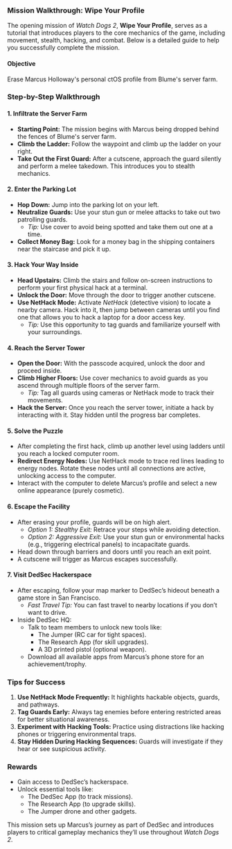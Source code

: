 ### **Mission Walkthrough: Wipe Your Profile**

The opening mission of *Watch Dogs 2*, **Wipe Your Profile**, serves as a tutorial that introduces players to the core mechanics of the game, including movement, stealth, hacking, and combat. Below is a detailed guide to help you successfully complete the mission.

#### **Objective**
Erase Marcus Holloway's personal ctOS profile from Blume's server farm.

### **Step-by-Step Walkthrough**

#### **1. Infiltrate the Server Farm**
- **Starting Point:** The mission begins with Marcus being dropped behind the fences of Blume's server farm.  
- **Climb the Ladder:** Follow the waypoint and climb up the ladder on your right.  
- **Take Out the First Guard:** After a cutscene, approach the guard silently and perform a melee takedown. This introduces you to stealth mechanics.

#### **2. Enter the Parking Lot**
- **Hop Down:** Jump into the parking lot on your left.  
- **Neutralize Guards:** Use your stun gun or melee attacks to take out two patrolling guards.  
  - *Tip:* Use cover to avoid being spotted and take them out one at a time.  
- **Collect Money Bag:** Look for a money bag in the shipping containers near the staircase and pick it up.

#### **3. Hack Your Way Inside**
- **Head Upstairs:** Climb the stairs and follow on-screen instructions to perform your first physical hack at a terminal.  
- **Unlock the Door:** Move through the door to trigger another cutscene.
- **Use NetHack Mode:** Activate *NetHack* (detective vision) to locate a nearby camera. Hack into it, then jump between cameras until you find one that allows you to hack a laptop for a door access key.  
  - *Tip:* Use this opportunity to tag guards and familiarize yourself with your surroundings.

#### **4. Reach the Server Tower**
- **Open the Door:** With the passcode acquired, unlock the door and proceed inside.  
- **Climb Higher Floors:** Use cover mechanics to avoid guards as you ascend through multiple floors of the server farm.
  - *Tip:* Tag all guards using cameras or NetHack mode to track their movements.
- **Hack the Server:** Once you reach the server tower, initiate a hack by interacting with it. Stay hidden until the progress bar completes.

#### **5. Solve the Puzzle**
- After completing the first hack, climb up another level using ladders until you reach a locked computer room.
- **Redirect Energy Nodes:** Use NetHack mode to trace red lines leading to energy nodes. Rotate these nodes until all connections are active, unlocking access to the computer.
- Interact with the computer to delete Marcus’s profile and select a new online appearance (purely cosmetic).

#### **6. Escape the Facility**
- After erasing your profile, guards will be on high alert.
  - *Option 1: Stealthy Exit:* Retrace your steps while avoiding detection.
  - *Option 2: Aggressive Exit:* Use your stun gun or environmental hacks (e.g., triggering electrical panels) to incapacitate guards.
- Head down through barriers and doors until you reach an exit point.
- A cutscene will trigger as Marcus escapes successfully.

#### **7. Visit DedSec Hackerspace**
- After escaping, follow your map marker to DedSec’s hideout beneath a game store in San Francisco.
  - *Fast Travel Tip:* You can fast travel to nearby locations if you don’t want to drive.
- Inside DedSec HQ:
  - Talk to team members to unlock new tools like:
    - The Jumper (RC car for tight spaces).
    - The Research App (for skill upgrades).
    - A 3D printed pistol (optional weapon).
  - Download all available apps from Marcus’s phone store for an achievement/trophy.

### **Tips for Success**
1. **Use NetHack Mode Frequently:** It highlights hackable objects, guards, and pathways.
2. **Tag Guards Early:** Always tag enemies before entering restricted areas for better situational awareness.
3. **Experiment with Hacking Tools:** Practice using distractions like hacking phones or triggering environmental traps.
4. **Stay Hidden During Hacking Sequences:** Guards will investigate if they hear or see suspicious activity.

### **Rewards**
- Gain access to DedSec’s hackerspace.
- Unlock essential tools like:
  - The DedSec App (to track missions).
  - The Research App (to upgrade skills).
  - The Jumper drone and other gadgets.

This mission sets up Marcus’s journey as part of DedSec and introduces players to critical gameplay mechanics they’ll use throughout *Watch Dogs 2*.